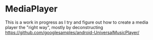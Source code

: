 # MediaPlayer

This is a work in progress as I try and figure out how to create a media player the "right way", mostly by deconstructing https://github.com/googlesamples/android-UniversalMusicPlayer/
